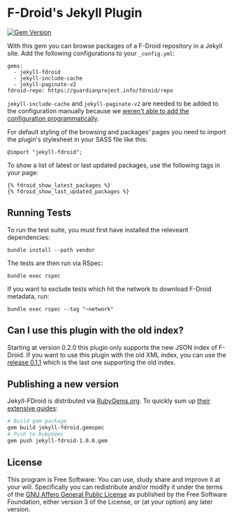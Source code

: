# F-Droid's Jekyll Plugin

[![Gem Version](https://badge.fury.io/rb/jekyll-fdroid.svg)](https://rubygems.org/gems/jekyll-fdroid)

With this gem you can browse packages of a F-Droid repository in a Jekyll site.
Add the following configurations to your `_config.yml`:
```
gems:
  - jekyll-fdroid
  - jekyll-include-cache
  - jekyll-paginate-v2
fdroid-repo: https://guardianproject.info/fdroid/repo
```

`jekyll-include-cache` and `jekyll-paginate-v2` are needed to be added to the configuration manually
because we [weren't able to add the configuration programmatically](https://gitlab.com/fdroid/jekyll-fdroid/issues/29).

For default styling of the browsing and packages' pages
you need to import the plugin's stylesheet in your SASS file like this:
```
@import "jekyll-fdroid";
```

To show a list of latest or last updated packages,
use the following tags in your page:
```
{% fdroid_show_latest_packages %}
{% fdroid_show_last_updated_packages %}
```

## Running Tests

To run the test suite, you must first have installed the releveant dependencies:

```
bundle install --path vendor
```

The tests are then run via RSpec:

```
bundle exec rspec
```

If you want to exclude tests which hit the network to download F-Droid metadata, run:

```
bundle exec rspec --tag "~network"
```

## Can I use this plugin with the old index?

Starting at version 0.2.0 this plugin only supports the new JSON index
of F-Droid.
If you want to use this plugin with the old XML index,
you can use the [release 0.1.1](https://rubygems.org/gems/jekyll-fdroid/versions/0.1.1)
which is the last one supporting the old index.

## Publishing a new version

Jekyll-FDroid is distributed via [RubyGems.org](https://rubygems.org/gems/jekyll-fdroid).
To quickly sum up [their extensive guides](https://guides.rubygems.org/):

```bash
# Build gem package
gem build jekyll-fdroid.gemspec
# Push to RubyGems
gem push jekyll-fdroid-1.0.0.gem
```

## License

This program is Free Software:
You can use, study share and improve it at your will.
Specifically you can redistribute and/or modify it under the terms of the
[GNU Affero General Public License](https://www.gnu.org/licenses/agpl.html)
as published by the Free Software Foundation,
either version 3 of the License,
or (at your option) any later version.
